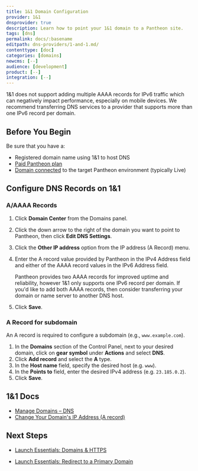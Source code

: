 ```yaml
---
title: 1&1 Domain Configuration
provider: 1&1
dnsprovider: true
description: Learn how to point your 1&1 domain to a Pantheon site.
tags: [dns]
permalink: docs/:basename
editpath: dns-providers/1-and-1.md/
contenttype: [doc]
categories: [domains]
newcms: [--]
audience: [development]
product: [--]
integration: [--]
---
```

<Alert title="Warning" type="danger">

1&1 does not support adding multiple AAAA records for IPv6 traffic which can negatively impact performance, especially on mobile devices. We recommend transferring DNS services to a provider that supports more than one IPv6 record per domain.

</Alert>

## Before You Begin
Be sure that you have a:

- Registered domain name using 1&1 to host DNS
- [Paid Pantheon plan](/guides/launch/plans)
- [Domain connected](/guides/launch/domains) to the target Pantheon environment (typically Live)

## Configure DNS Records on 1&1

### A/AAAA Records

1. Click **Domain Center** from the Domains panel.
2. Click the down arrow to the right of the domain you want to point to Pantheon, then click **Edit DNS Settings**.
3. Click the **Other IP address** option from the IP address (A Record) menu.
4. Enter the A record value provided by Pantheon in the IPv4 Address field and either of the AAAA record values in the IPv6 Address field.

    Pantheon provides two AAAA records for improved uptime and reliability, however 1&1 only supports one IPv6 record per domain. If you'd like to add both AAAA records, then consider transferring your domain or name server to another DNS host.

5. Click **Save**.

### A Record for subdomain
An A record is required to configure a subdomain (e.g., `www.example.com`).

1. In the **Domains** section of the Control Panel, next to your desired domain, click on **gear symbol** under **Actions** and select **DNS**.
2. Click **Add record** and select the **A** type.
3. In the **Host name** field, specify the desired host (e.g. `www`).
4. In the **Points to** field, enter the desired IPv4 address (e.g. `23.185.0.2`).
5. Click **Save**.


## 1&1 Docs

* [Manage Domains – DNS](https://help.1and1.com/domains-c36931/manage-domains-c79822/dns-c37586)
* [Change Your Domain's IP Address (A record)](https://help.1and1.com/domains-c36931/manage-domains-c79822/dns-c37586/change-your-domain-s-ip-address-a-record-a599296.html)

## Next Steps

* [Launch Essentials: Domains & HTTPS](/guides/launch/domains)

* [Launch Essentials: Redirect to a Primary Domain](/guides/launch/redirects)

